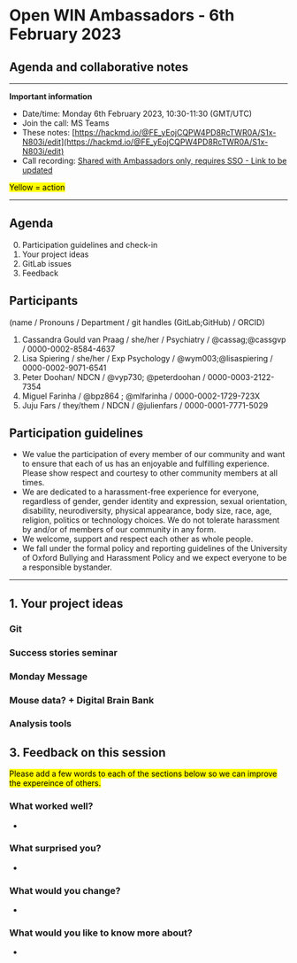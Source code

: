 # Open WIN Ambassadors - 6th February 2023
## Agenda and collaborative notes

-----

**Important information**

- Date/time: Monday 6th February 2023, 10:30-11:30 (GMT/UTC)
- Join the call: MS Teams
- These notes: [https://hackmd.io/@FE_yEojCQPW4PD8RcTWR0A/S1x-N803i/edit](https://hackmd.io/@FE_yEojCQPW4PD8RcTWR0A/S1x-N803i/edit)
- Call recording: [Shared with Ambassadors only, requires SSO - Link to be updated]([x])



<mark>Yellow = action</mark>


-----

## Agenda
0. Participation guidelines and check-in
1. Your project ideas
2. GitLab issues
3. Feedback

## Participants
(name / Pronouns / Department / git handles (GitLab;GitHub) / ORCID)
1. Cassandra Gould van Praag / she/her / Psychiatry / @cassag;@cassgvp / 0000-0002-8584-4637
2. Lisa Spiering / she/her / Exp Psychology / @wym003;@lisaspiering / 0000-0002-9071-6541
3. Peter Doohan/ NDCN / @vyp730; @peterdoohan / 0000-0003-2122-7354 
4. Miguel Farinha / @bpz864 ; @mlfarinha / 0000-0002-1729-723X
5. Juju Fars / they/them / NDCN / @julienfars / 0000-0001-7771-5029


## Participation guidelines
- We value the participation of every member of our community and want to ensure that each of us has an enjoyable and fulfilling experience. Please show respect and courtesy to other community members at all times.
- We are dedicated to a harassment-free experience for everyone, regardless of gender, gender identity and expression, sexual orientation, disability, neurodiversity, physical appearance, body size, race, age, religion, politics or technology choices. We do not tolerate harassment by and/or of members of our community in any form.
- We welcome, support and respect each other as whole people.
- We fall under the formal policy and reporting guidelines of the University of Oxford Bullying and Harassment Policy and we expect everyone to be a responsible bystander.


-----

## 1. Your project ideas

### Git

### Success stories seminar

### Monday Message

### Mouse data? + Digital Brain Bank

### Analysis tools


## 3. Feedback on this session
<mark>Please add a few words to each of the sections below so we can improve the expereince of others.</mark>
### What worked well?
- 
### What surprised you?
- 
### What would you change?
- 
### What would you like to know more about?
- 



